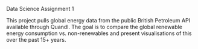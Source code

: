 Data Science Assignment 1

This project pulls global energy data from the public British Petroleum API available through Quandl. 
The goal is to compare the global renewable energy consumption vs. non-renewables and present visualisations of this over the past 15+ years. 
